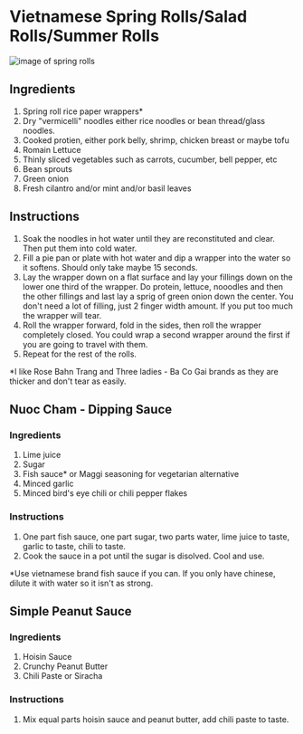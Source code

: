 # Vietnamese Spring Rolls/Salad Rolls/Summer Rolls

![image of spring rolls](https://i.imgur.com/gbfkRjw.jpg)

## Ingredients

1. Spring roll rice paper wrappers*
2. Dry "vermicelli" noodles either rice noodles or bean thread/glass noodles.
3. Cooked protien, either pork belly, shrimp, chicken breast or maybe tofu
4. Romain Lettuce
5. Thinly sliced vegetables such as carrots, cucumber, bell pepper, etc
6. Bean sprouts
7. Green onion
8. Fresh cilantro and/or mint and/or basil leaves

## Instructions

1. Soak the noodles in hot water until they are reconstituted and clear. Then put them
   into cold water.
2. Fill a pie pan or plate with hot water and dip a wrapper into the water so it
   softens. Should only take maybe 15 seconds.
3. Lay the wrapper down on a flat surface and lay your fillings down on the
   lower one third of the wrapper. Do protein, lettuce, nooodles and then the other
   fillings and last lay a sprig of green onion down the center. You don't need
   a lot of filling, just 2 finger width amount. If you put too much the wrapper
   will tear.
4. Roll the wrapper forward, fold in the sides, then roll the wrapper completely
   closed. You could wrap a second wrapper around the first if you are going to
   travel with them.
5. Repeat for the rest of the rolls.


*I like Rose Bahn Trang and Three ladies - Ba Co Gai brands as they are thicker
  and don't tear as easily.

## Nuoc Cham - Dipping Sauce

### Ingredients

1. Lime juice
2. Sugar
3. Fish sauce* or Maggi seasoning for vegetarian alternative
4. Minced garlic
5. Minced bird's eye chili or chili pepper flakes

### Instructions

1. One part fish sauce, one part sugar, two parts water, lime juice to taste, garlic
   to taste, chili to taste.
2. Cook the sauce in a pot until the sugar is disolved. Cool and use.

*Use vietnamese brand fish sauce if you can. If you only have chinese, dilute
it with water so it isn't as strong.

## Simple Peanut Sauce

### Ingredients

1. Hoisin Sauce
2. Crunchy Peanut Butter
3. Chili Paste or Siracha

### Instructions

1. Mix equal parts hoisin sauce and peanut butter, add chili paste to taste.
